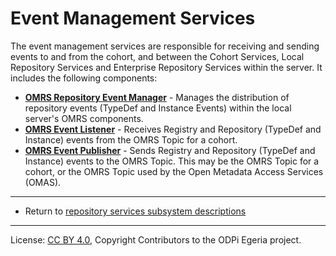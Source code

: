 <!-- SPDX-License-Identifier: CC-BY-4.0 -->
<!-- Copyright Contributors to the ODPi Egeria project. -->

# Event Management Services

The event management services are responsible for receiving and sending events to and
from the cohort, and between the Cohort Services, Local Repository Services and
Enterprise Repository Services within the server.  It includes the following
components:

* **[OMRS Repository Event Manager](../component-descriptions/event-manager.md)** - Manages the distribution of repository events
(TypeDef and Instance Events) within the local server's OMRS components.
* **[OMRS Event Listener](../component-descriptions/event-listener.md)** - Receives Registry and Repository (TypeDef and Instance)
events from the OMRS Topic for a cohort.
* **[OMRS Event Publisher](../component-descriptions/event-publisher.md)** - Sends Registry and Repository (TypeDef and Instance)
events to the OMRS Topic.
This may be the OMRS Topic for a cohort, or the OMRS Topic used by the Open Metadata Access Services (OMAS).




----
* Return to [repository services subsystem descriptions](.)

----
License: [CC BY 4.0](https://creativecommons.org/licenses/by/4.0/),
Copyright Contributors to the ODPi Egeria project.


